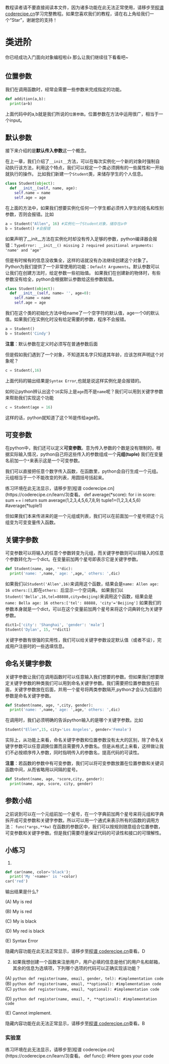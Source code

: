 <notice>教程读者请不要直接阅读本文件，因为诸多功能在此无法正常使用，请移步至[程谱 coderecipe.cn](https://coderecipe.cn/learn/3)学习完整教程。如果您喜欢我们的教程，请在右上角给我们一个“Star”，谢谢您的支持！</notice>

类进阶
======

你已经成功入门面向对象编程啦👍 那么让我们继续往下看看吧~

位置参数
------
我们在调用函数时，经常会需要一些参数来完成指定的功能。
```python
def addition(a,b):
  print(a+b)
```
上面代码中的a,b就是我们所说的``位置参数``。位置参数在方法中运用很广，相当于一个input。

默认参数
------
接下来介绍的是**默认传入参数**这一个概念。

在上一章，我们介绍了``__init__``方法，可以在每次实例化一个新的对象时强制自动执行该方法，利用这个特点，我们可以规定一个类必须拥有的一些属性和一开始就执行的操作。
比如我们新建一个``Student``类，来储存学生的个人信息。
```python
class Student(object):
  def __init__(self, name, age):
    self.name = name
    self.age = age
```
在上面的方法中，如果我们想要实例化任何一个学生都必须传入学生的姓名和性别参数，否则会报错。比如
```python
a = Student("Allen", 16) #实例化一个Student对象，储存在a中
b = Student() #会报错
```

如果声明了__init__方法在实例化时却没有传入足够的参数，python编译器会报错：``TypeError: __init__() missing 2 required positional arguments: 'name' and 'age'``

但是有时候有的信息没收集全，这样的话就没有办法继续创建这个对象了。Python为我们提供了一个非常使用的功能：``Default Arguments``。默认参数可以让我们在创建方法时，给定参数一些初始值。
如果我们在创建新的物体时，有些参数没有给全，python会根据默认参数给这些参数赋值。

```python
class Student(object):
  def __init__(self, name= '', age=0):
    self.name = name
    self.age = age
```
我们在这个类的初始化方法中给name了一个空字符的默认值，age一个0的默认值。如果我们在实例化时没有给足需要的参数，程序不会报错。
```python
a = Student()
b = Student('Cindy')
```
**注意**：默认参数在定义时必须写在普通参数后面

但是假如我们遇到了一个对象，不知道其名字只知道其年龄，应该怎样声明这个对象呢？
```python
c = Student(,16)
```
上面代码的输出结果是``Syntax Error``,也就是说这样实例化是会报错的。

如何让python辨认出这个``16``实际上是``age``而不是``name``呢？我们可以用到关键字参数来帮助我们实现这个功能
```python
c = Student(age = 16)
```
这样的话，python就知道了这个16是传给age的。

可变参数
------
在python中，我们还可以定义**可变参数**。意为传入参数的个数是没有限制的，根据实际输入情况，python自己将这些传入的参数组成一个**元组(tuple)**
我们在变量名前加一个``*``来表示这是一个可变参数。

我们可以直接把任意个数字传入函数，在函数里，python会自行生成一个元组。元组相当于一个不能改变的列表，用圆括号括起来。

<lab lang="python" parameters="filename=average.py">
<notice>练习环境在此无法显示，请移步至[程谱 coderecipe.cn](https://coderecipe.cn/learn/3)查看。</notice>
def average(*score):
  for i in score:
    sum += i
  return sum
average(1,2,3,4,5,6,7,8,9)
tuple1=(1,2,3,4,5,6)
#average(*tuple1)
</lab>

但如果我们本来传进来的是一个元组或列表，我们可以在前面加一个星号把这个元组变为可变变量传入函数。

关键字参数
------
可变参数可以将输入的任意个参数转变为元组，而关键字参数则可以将输入的任意个参数转化为一个dict。在变量前加两个星号即表示它是关键字参数。

```python
def Student(name, age, **dic):
  print('name: ',name,' age: ',age,' others: ',dic)
```

如果我们以``Student('Allen',16)``来调用这个函数，结果会是``name: Allen age: 16 others:[]``,即在``others: ``后显示一个空词典。
如果我们以``Student('Bella',16,tel=88888,city=Beijing)``来调用这个函数，结果会是``name: Bella age: 16 others:['tel': 88888, 'city'='Beijing']``
如果我们的参数本身就是一个dict，可以在这个变量前加两个星号来将这个词典转化为关键字参数。

```python
dict1=['city': 'Shanghai', 'gender': 'male']
Student('Dylan', 15, **dict1)
```
关键字参数有很强的实用性，我们可以给关键字参数设定默认值（或者不设），完成用户注册时的一些选填信息。

命名关键字参数
------
关键字参数让我们在调用函数时可以任意输入我们想要的参数。但如果我们想要限定关键字参数的种类我们可以用到命名关键字参数。我们需要把位置参数放在前面，关键字参数放在后面，并用一个星号将两类参数隔开,python才会认为后面的参数是命名关键字参数。

```python
def Student(name, age, *,city, gender):
  print('name: ',name,' age: ',age,' others: ',dic)
```
在调用时，我们必须明确的告诉python输入的是哪个关键字参数。比如
```python
Student("Ellen",15, city='Los Angeles', gender='Female')
```
实际上，从功能上来看，命名关键字参数和位置参数没有太大的区别，除了命名关键字参数可以任意调换位置而且需要传入参数名。但是从格式上来看，这样做让我们不必按顺序传入参数，同时指明传入的参数名，提高代码的可读性。

**注意**：若函数的参数中有可变参数，我们可以将可变参数放置在位置参数和关键词函数中间，从而省略用以间隔的星号。
```python
def Student(name, age, *score,city, gender):
  print(name, age, score, city, gender)
```

参数小结
------

之前说到可以在一个元组前加一个星号，在一个字典前加两个星号来将元组和字典拆开成可变参数和关键字参数。所以可以用一个通式来表示所有的函数的调用方法：
``func(*args,**kw)``
在函数的参数区中，我们可以按规则随意组合位置参数，可变参数和关键字参数。但是我们需要尽量保证代码的可读性和接口的可理解性。

小练习
-----
1. 
```python
def car(name, color='black'):
  print('My '+name+' is '+color)
car('red')
```
输出结果是什么?


(A) My  is red


(B) My is red


(C) My is black


(D) My red is black


(E) Syntax Error

<cr type="hidden"><notice>隐藏内容功能在此无法正常显示，请移步至[程谱 coderecipe.cn](https://coderecipe.cn/learn/3)查看。</notice>D</cr>

2. 如果我想创建一个函数来注册用户，用户必填的信息是他们的用户名和邮箱，其余的信息为选填项，下列哪个选项的代码可以正确实现该功能？

(A) ```python
    def register(name, email, gender, tel):
      #implementation code
    ```
(B) ```python
    def register(name, email, **optional):
      #implementation code
    ```
(C) ```python
    def register(name, email, *optional):
      #implementation code
    ```

(D) ```python
    def register(name, email, *, **optional):
      #implementation code
    ```

(E) Cannot implement.

<cr type="hidden"><notice>隐藏内容功能在此无法正常显示，请移步至[程谱 coderecipe.cn](https://coderecipe.cn/learn/3)查看。</notice>B</cr>


### 实验室


<lab lang="python" parameters="filename=Hello.py">
<notice>练习环境在此无法显示，请移步至[程谱 coderecipe.cn](https://coderecipe.cn/learn/3)查看。</notice>
def func():
  #Here goes your code
</lab>
